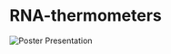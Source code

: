 # RNA-thermometers

![Poster Presentation](https://github.com/sjohri20/RNA-thermometers/RNAT_poster_presentation.png?raw=true)
